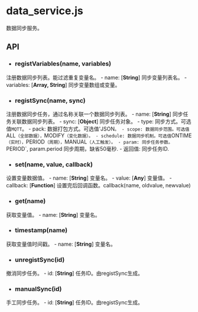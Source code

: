 # data_service.js
数据同步服务。

## API
* ### registVariables(name, variables)
注册数据同步列表。能过滤重复变量名。
    - name: [**String**] 同步变量列表名。
    - variables: [**Array, String**] 同步变量数组或变量。

* ### registSync(name, sync)
注册数据同步任务，通过名称关联一个数据同步列表。
    - name: [**String**] 同步任务关联数据同步列表。
    - sync: [**Object**] 同步任务对象。
        - type: 同步方式。可选值`MQTT`。
        - pack: 数据打包方式。可选值'JSON`。
        - scope: 数据同步范围。可选值`ALL`（全部数据），`MODIFY`（变化数据）。
        - schedule: 数据同步机制。可选值`ONTIME`（实时），`PERIOD`（周期），`MANUAL`（人工触发）。
        - param: 同步任务参数。`PERIOD`, param.period 同步周期，缺省50毫秒.
    - 返回值: 同步任务ID.

* ### set(name, value, callback)
设置变量数据值。
    - name: [**String**] 变量名。
    - value: [**Any**] 变量值。
    - callback: [**Function**] 设置完后回调函数。callback(name, oldvalue, newvalue)
    
* ### get(name)
获取变量值。
    - name: [**String**] 变量名。
    
* ### timestamp(name)
获取变量值时间戳。
    - name: [**String**] 变量名。
    
* ### unregistSync(id)
撤消同步任务。
    - id: [**String**] 任务ID。由registSync生成。
    
* ### manualSync(id)
手工同步任务。
    - id: [**String**] 任务ID。由registSync生成。